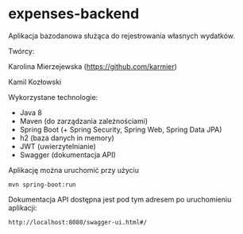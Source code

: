 # expenses-backend

Aplikacja bazodanowa służąca do rejestrowania własnych wydatków.

Twórcy:

Karolina Mierzejewska (https://github.com/karmier)

Kamil Kozłowski

Wykorzystane technologie:

- Java 8
- Maven (do zarządzania zależnościami)
- Spring Boot (+ Spring Security, Spring Web, Spring Data JPA)
- h2 (baza danych in memory)
- JWT (uwierzytelnianie)
- Swagger (dokumentacja API)

Aplikację można uruchomić przy użyciu

`mvn spring-boot:run`

Dokumentacja API dostępna jest pod tym adresem po uruchomieniu aplikacji:

`http://localhost:8080/swagger-ui.html#/`
